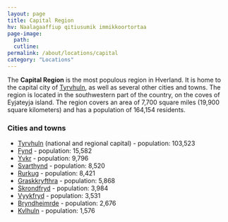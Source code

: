 ```yaml
---
layout: page
title: Capital Region
hv: Naalagaaffiup qitiusumik immikkoortortaa
page-image: 
  path:  
  cutline: 
permalink: /about/locations/capital
category: "Locations"
---
```


The **Capital Region** is the most populous region in Hverland. It is home to the capital city of [Tyrvhuln](/HUN/about/locations/tyrvhuln), as well as several other cities and towns. The region is located in the southwestern part of the country, on the coves of Eyjateyja island. The region covers an area of 7,700 square miles (19,900 square kilometers) and has a population of 164,154 residents.

### Cities and towns
* [Tyrvhuln](/HUN/about/locations/tyrvhuln) (national and regional capital) - population: 103,523
* [Fynd](/HUN/about/locations/fynd) - population: 15,582
* [Yvkr](/HUN/about/locations/yvkr) - population: 9,796
* [Svarthynd](/HUN/about/locations/svarthynd) - population: 8,520
* [Rurkug](/HUN/about/locations/rurkug) - population: 8,421
* [Graskkryfthra](/HUN/about/locations/graskkryfthra) - population: 5,868
* [Skrondfryd](/HUN/about/locations/skrondfryd) - population: 3,984
* [Vyykfryd](/HUN/about/locations/vyykfryd) - population: 3,531
* [Bryndheimrde](/HUN/about/locations/bryndheimrde) - population: 2,676
* [Kvlhuln](/HUN/about/locations/kvlhuln) - population: 1,576
